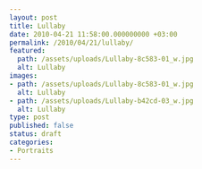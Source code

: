 ```yaml
---
layout: post
title: Lullaby
date: 2010-04-21 11:58:00.000000000 +03:00
permalink: /2010/04/21/lullaby/
featured:
  path: /assets/uploads/Lullaby-8c583-01_w.jpg
  alt: Lullaby
images:
- path: /assets/uploads/Lullaby-8c583-01_w.jpg
  alt: Lullaby
- path: /assets/uploads/Lullaby-b42cd-03_w.jpg
  alt: Lullaby
type: post
published: false
status: draft
categories:
- Portraits
---
```

